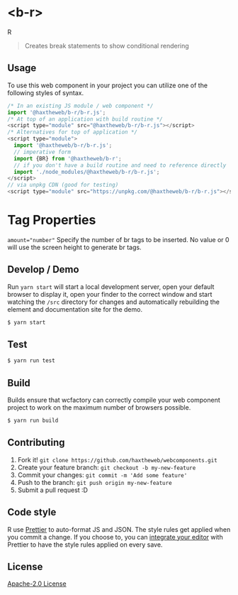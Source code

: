 # &lt;b-r&gt;

R
> Creates break statements to show conditional rendering

## Usage
To use this web component in your project you can utilize one of the following styles of syntax.

```js
/* In an existing JS module / web component */
import '@haxtheweb/b-r/b-r.js';
/* At top of an application with build routine */
<script type="module" src="@haxtheweb/b-r/b-r.js"></script>
/* Alternatives for top of application */
<script type="module">
  import '@haxtheweb/b-r/b-r.js';
  // imperative form
  import {BR} from '@haxtheweb/b-r';
  // if you don't have a build routine and need to reference directly
  import './node_modules/@haxtheweb/b-r/b-r.js';
</script>
// via unpkg CDN (good for testing)
<script type="module" src="https://unpkg.com/@haxtheweb/b-r/b-r.js"></script>
```
# Tag Properties
`amount="number"` Specify the number of br tags to be inserted. No value or 0 will use the screen height to generate br tags.

## Develop / Demo
Run `yarn start` will start a local development server, open your default browser to display it, open your finder to the correct window and start watching the `/src` directory for changes and automatically rebuilding the element and documentation site for the demo.
```bash
$ yarn start
```

## Test

```bash
$ yarn run test
```

## Build
Builds ensure that wcfactory can correctly compile your web component project to
work on the maximum number of browsers possible.
```bash
$ yarn run build
```

## Contributing

1. Fork it! `git clone https://github.com/haxtheweb/webcomponents.git`
2. Create your feature branch: `git checkout -b my-new-feature`
3. Commit your changes: `git commit -m 'Add some feature'`
4. Push to the branch: `git push origin my-new-feature`
5. Submit a pull request :D

## Code style

R  use [Prettier][prettier] to auto-format JS and JSON.  The style rules get applied when you commit a change.  If you choose to, you can [integrate your editor][prettier-ed] with Prettier to have the style rules applied on every save.

[prettier]: https://github.com/prettier/prettier/
[prettier-ed]: https://github.com/prettier/prettier/#editor-integration
[polyserve]: https://github.com/Polymer/polyserve
[web-component-tester]: https://github.com/Polymer/web-component-tester

## License
[Apache-2.0 License](http://opensource.org/licenses/Apache-2.0)